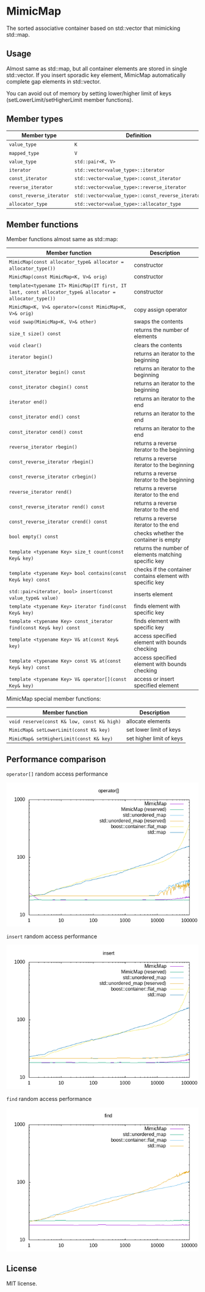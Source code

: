 MimicMap
========

The sorted associative container based on std::vector that mimicking std::map.

Usage
-----

Almost same as std::map,
but all container elements are stored in single std::vector.
If you insert sporadic key element,
MimicMap automatically complete gap elements in std::vector.

You can avoid out of memory by setting lower/higher limit of keys
(setLowerLimit/setHigherLimit member functions).

Member types
------------

|Member type              |Definition                                        |
------------------------- | ------------------------------------------------
|`value_type`             |`K`                                               |
|`mapped_type`            |`V`                                               |
|`value_type`             |`std::pair<K, V>`                                 |
|`iterator`               |`std::vector<value_type>::iterator`               |
|`const_iterator`         |`std::vector<value_type>::const_iterator`         |
|`reverse_iterator`       |`std::vector<value_type>::reverse_iterator`       |
|`const_reverse_iterator` |`std::vector<value_type>::const_reverse_iterator` |
|`allocator_type`         |`std::vector<value_type>::allocator_type`         |

Member functions
----------------

Member functions almost same as std::map:

|Member function                                                |Description |
| ------------------------------------------------------------- | ---------- |
|`MimicMap(const allocator_type& allocator = allocator_type())` |constructor |
|`MimicMap(const MimicMap<K, V>& orig)`                         |constructor |
|`template<typename IT> MimicMap(IT first, IT last, const allocator_type& allocator = allocator_type())` |constructor |
|`MimicMap<K, V>& operator=(const MimicMap<K, V>& orig)` |copy assign operator |
|`void swap(MimicMap<K, V>& other)` |swaps the contents |
|`size_t size() const`              |returns the number of elements |
|`void clear()`                     |clears the contents |
|`iterator begin()`                 |returns an iterator to the beginning |
|`const_iterator begin() const`     |returns an iterator to the beginning |
|`const_iterator cbegin() const`    |returns an iterator to the beginning |
|`iterator end()`                   |returns an iterator to the end |
|`const_iterator end() const`       |returns an iterator to the end |
|`const_iterator cend() const`      |returns an iterator to the end |
|`reverse_iterator rbegin()`        |returns a reverse iterator to the beginning |
|`const_reverse_iterator rbegin()`  |returns a reverse iterator to the beginning |
|`const_reverse_iterator crbegin()` |returns a reverse iterator to the beginning |
|`reverse_iterator rend()`              |returns a reverse iterator to the end |
|`const_reverse_iterator rend() const`  |returns a reverse iterator to the end |
|`const_reverse_iterator crend() const` |returns a reverse iterator to the end |
|`bool empty() const`                   |checks whether the container is empty |
|`template <typename Key> size_t count(const Key& key)` | returns the number of elements matching specific key |
|`template <typename Key> bool contains(const Key& key) const`       |checks if the container contains element with specific key |
|`std::pair<iterator, bool> insert(const value_type& value)`         |inserts element |
|`template <typename Key> iterator find(const Key& key)`             |finds element with specific key |
|`template <typename Key> const_iterator find(const Key& key) const` |finds element with specific key |
|`template <typename Key> V& at(const Key& key)`                     |access specified element with bounds checking |
|`template <typename Key> const V& at(const Key& key) const`         |access specified element with bounds checking |
|`template <typename Key> V& operator[](const Key& key)`             |access or insert specified element |

MimicMap special member functions:

|Member function                             |Description              |
| ------------------------------------------ | ----------------------- |
|`void reserve(const K& low, const K& high)` |allocate elements        |
|`MimicMap& setLowerLimit(const K& key)`     |set lower limit of keys  |
|`MimicMap& setHigherLimit(const K& key)`    |set higher limit of keys |

Performance comparison
----------------------

`operator[]` random access performance

![`operator[]` performance](https://raw.githubusercontent.com/tadashi9e/MimicMap/main/performance_test/performance_op.png)

`insert` random access performance

![`insert` performance](https://raw.githubusercontent.com/tadashi9e/MimicMap/main/performance_test/performance_insert.png)

`find` random access performance

![`find` performance](https://raw.githubusercontent.com/tadashi9e/MimicMap/main/performance_test/performance_find.png)

License
-------

MIT license.
